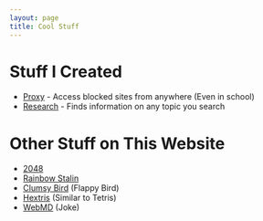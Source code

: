 ```yaml
---
layout: page
title: Cool Stuff
---
```

# Stuff I Created
* <a href="http://zachpanz88.insomnia247.nl/proxy/">Proxy</a> - Access blocked sites from anywhere (Even in school)
* <a href="http://zachpanz88.insomnia247.nl/research/">Research</a> - Finds information on any topic you search

# Other Stuff on This Website
* <a href="/2048/">2048</a>
* <a href="/fun/">Rainbow Stalin</a>
* <a href="/clumsy-bird/">Clumsy Bird</a> (Flappy Bird)
* <a href="/hextris/">Hextris</a> (Similar to Tetris)
* <a href="/webmd/">WebMD</a> (Joke)
